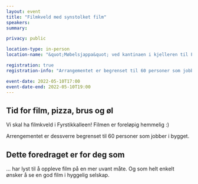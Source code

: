 ```yaml
---
layout: event
title: "Filmkveld med synstolket film"
speakers:
summary:

privacy: public 

location-type: in-person
location-name: "&quot;Møbelsjappa&quot; ved kantinaen i kjelleren til Fyrstikkalléen 1"

registration: true
registration-info: "Arrangementet er begrenset til 60 personer som jobber i Fyrstikkalléen 1. NAV-ansatte kan <a href='https://forms.office.com/r/rVG6LGC1Ub?lang=nb-NO'>melde seg på via Forms</a>.  Andre som jobber i bygget kan melde seg på via <a href='mailto:universell.utforming@nav.no?subject=&quot;Påmelding til filmkvelden&quot;'>epost</a>."   

event-date: 2022-05-10T17:00
event-date-end: 2022-05-10T19:00
---
```

## Tid for film, pizza, brus og øl
Vi skal ha filmkveld i Fyrstikkalleen! Filmen er foreløpig hemmelig :)

Arrengementet er dessverre begrenset til 60 personer som jobber i bygget.

## Dette foredraget er for deg som
... har lyst til å oppleve film på en mer uvant måte. Og som helt enkelt ønsker å se en god film i hyggelig selskap.

